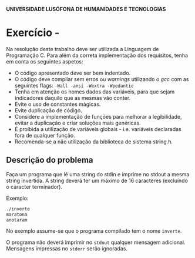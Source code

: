 
**UNIVERSIDADE LUSÓFONA DE HUMANIDADES E TECNOLOGIAS**


# Exercício -

Na resolução deste trabalho deve ser utilizada a Linguagem de Programação C. Para além da correta implementação dos requisitos, tenha em conta os seguintes aspetos:
- O código apresentado deve ser bem indentado. 
- O código deve compilar sem erros ou *warnings* utilizando o *gcc* com as seguintes flags:
 `-Wall -ansi -Wextra -Wpedantic`
- Tenha em atenção os nomes dados das variáveis, para que sejam indicadores daquilo que as mesmas vão conter.
- Evite o uso de constantes mágicas. 
- Evite duplicação de código. 
- Considere a implementação de funções para melhorar a legibilidade, evitar a duplicação e criar soluções mais genéricas.
- É proíbida a utilização de variáveis globais - i.e. variáveis declaradas fora de qualquer função.
- Recomenda-se a não utilização da biblioteca de sistema string.h.

## Descrição do problema
Faça um programa que lê uma string do stdin e imprime no stdout a mesma string invertida. A string deverá ter um máximo de 16 caracteres (excluíndo o caracter terminador).

Exemplo:
```bash
./inverte
maratona
anotaram
```
No exemplo assume-se que o programa compilado tem o nome `inverte`.

O programa não deverá imprimir no `stdout` qualquer mensagem adicional. Mensagens impressas no `stderr` serão ignoradas.

